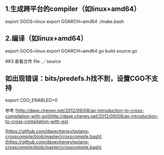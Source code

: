 ## 1.生成跨平台的compiler（如linux+amd64）
export GOOS=linux
export GOARCH=amd64
./make.bash

## 2.编译（如linux+amd64）
export GOOS=linux
export GOARCH=amd64
go build source.go

##3.查看文件
file .／source

## 如出现错误：bits/predefs.h找不到，设置CGO不支持
export CGO_ENABLED=0


参考
[http://dave.cheney.net/2012/09/08/an-introduction-to-cross-compilation-with-go](http://dave.cheney.net/2012/09/08/an-introduction-to-cross-compilation-with-go)

[https://github.com/davecheney/golang-crosscompile/blob/master/crosscompile.bash](https://github.com/davecheney/golang-crosscompile/blob/master/crosscompile.bash)


 
